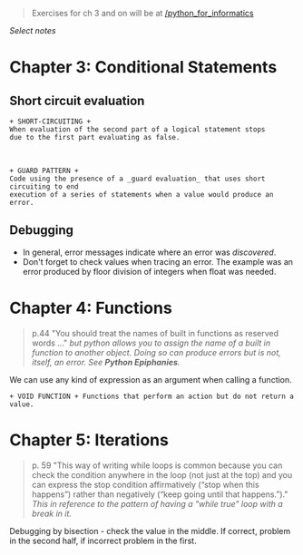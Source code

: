 > Exercises for ch 3 and on will be at [/python_for_informatics](https://github.com/michaeldayreads/0_autodidact/tree/master/python_for_informatics)

_Select notes_

# Chapter 3: Conditional Statements

## Short circuit evaluation

    + SHORT-CIRCUITING + 
    When evaluation of the second part of a logical statement stops  
    due to the first part evaluating as false.
&nbsp;  

    + GUARD PATTERN +
    Code using the presence of a _guard evaluation_ that uses short circuiting to end 
    execution of a series of statements when a value would produce an error.

## Debugging

- In general, error messages indicate where an error was _discovered_.
- Don't forget to check values when tracing an error. The example was an error produced by floor division of integers when float was needed. 

# Chapter 4: Functions

>p.44 "You should treat the names of built in functions as reserved words ..." _but python allows you to assign the name of a built in function to another object. Doing so can produce errors but is not, itself, an error. See **Python Epiphanies**._

We can use any kind of expression as an argument when calling a function.

    + VOID FUNCTION + Functions that perform an action but do not return a value.

# Chapter 5: Iterations

>p. 59 "This way of writing while loops is common because you can check the condition anywhere in the loop (not just at the top) and you can express the stop condition affirmatively (“stop when this happens”) rather than negatively (“keep going until that happens.”)." _This in reference to the pattern of having a "while true" loop with a break in it._

Debugging by bisection - check the value in the middle. If correct, problem in the second half, if incorrect problem in the first.

